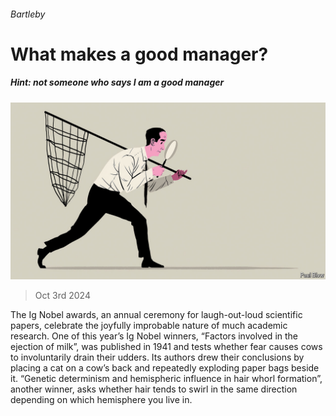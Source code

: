###### Bartleby

# What makes a good manager? 

##### Hint: not someone who says I am a good manager 

![image](images/20241005_WBD001.jpg) 

> Oct 3rd 2024 

The Ig Nobel awards, an annual ceremony for laugh-out-loud scientific papers, celebrate the joyfully improbable nature of much academic research. One of this year’s Ig Nobel winners, “Factors involved in the ejection of milk”, was published in 1941 and tests whether fear causes cows to involuntarily drain their udders. Its authors drew their conclusions by placing a cat on a cow’s back and repeatedly exploding paper bags beside it. “Genetic determinism and hemispheric influence in hair whorl formation”, another winner, asks whether hair tends to swirl in the same direction depending on which hemisphere you live in. 

